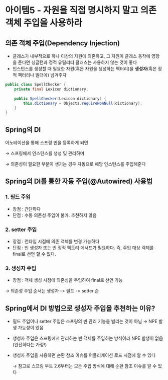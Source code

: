 # 아이템5 - 자원을 직접 명시하지 말고 의존 객체 주입을 사용하라

## **의존 객체 주입(Dependency Injection)**

* 클래스가 내부적으로 하나 이상의 자원에 의존하고, 그 자원이 클래스 동작에 영향을 준다면 싱글턴과 정적 유틸리티 클래스는 사용하지 않는 것이 좋다
* 인스턴스를 생성할 때 필요한 자원(혹은 자원을 생성하는 팩터리)을 **생성자**(혹은 정적 팩터리나 빌더에) 넘겨주자

```java
public class SpellChecker {
    private final Lexicon dictionary;
    
    public SpellChecker(Lexicon dictionary) {
        this.dictionary = Objects.requireNonNull(dictionary);
    }
}
```

## Spring의 DI

어노테이션을 통해 스프링 빈을 등록하게 되면

→ 스프링에서 인스턴스를 생성 및 관리하며

→ 의존성이 필요한 부분이 생기는 경우 자동으로 해당 인스턴스를 주입해준다

## Spring의 DI를 통한 자동 주입(@Autowired) 사용법

### 1. 필드 주입

* 장점 : 간단하다
* 단점 : 수동 의존성 주입이 불가. 추천하지 않음

### 2. setter 주입

* 장점 : 런타임 시점에 의존 객체를 변경 가능하다
* 단점 : 빈 생성자 또는 빈 정적 팩토리 메서드가 필요하다. 즉, 주입 대상 객체를 final로 선언 할 수 없다.

### 3. 생성자 주입

* 장점 : 객체 생성 시점에 의존성을 주입하여 final로 선언 가능

→ 의존성 주입 순서는 생성자 -> 필드 -> setter 순

## Spring에서 DI 방법으로 생성자 주입을 추천하는 이유?

* 필드 주입이나 setter 주입은 스프링의 빈 관리 기능을 빌리는 것이 아님 → NPE 발생 가능성이 있음
* 생성자 주입은 스프링에서 관리하는 빈 객체를 주입하는 방식이라 NPE 발생이 없음(완전하다는 가정!)
*   생성자 주입을 사용하면 순환 참조 이슈를 어플리케이션 로드 시점에 알 수 있다

    → 참고로 스프링 부트 2.6부터는 모든 주입 방식에 대해 순환 참조 이슈를 알 수 있다
